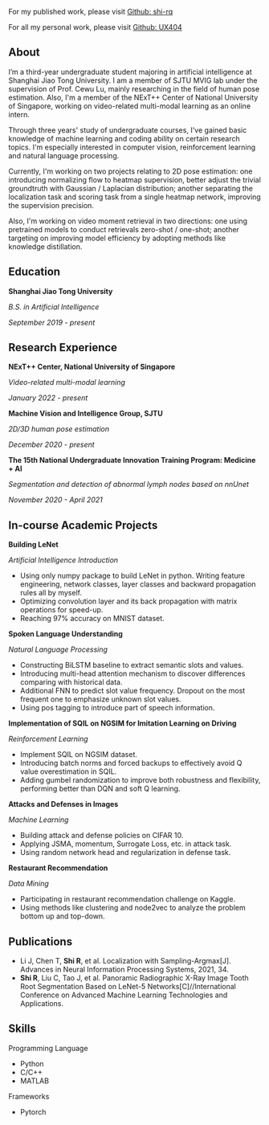 
For my published work, please visit [Github: shi-rq](https://github.com/shi-rq)

For all my personal work, please visit [Github: UX404](https://github.com/UX404)

## About

I’m a third-year undergraduate student majoring in artificial intelligence at Shanghai Jiao Tong University. I am a member of SJTU MVIG lab under the supervision of Prof. Cewu Lu, mainly researching in the field of human pose estimation. Also, I'm a member of the NExT++ Center of National University of Singapore, working on video-related multi-modal learning as an online intern.

Through three years' study of undergraduate courses, I've gained basic knowledge of machine learning and coding ability on certain research topics. I'm especially interested in computer vision, reinforcement learning and natural language processing.

Currently, I'm working on two projects relating to 2D pose estimation: one introducing normalizing flow to heatmap supervision, better adjust the trivial groundtruth with Gaussian / Laplacian distribution; another separating the localization task and scoring task from a single heatmap network, improving the supervision precision.

Also, I'm working on video moment retrieval in two directions: one using pretrained models to conduct retrievals zero-shot / one-shot; another targeting on improving model efficiency by adopting methods like knowledge distillation.



## Education

**Shanghai Jiao Tong University**

_B.S. in Artificial Intelligence_

_September 2019 - present_



## Research Experience

**NExT++ Center, National University of Singapore**

_Video-related multi-modal learning_

_January 2022 - present_

**Machine Vision and Intelligence Group, SJTU**

_2D/3D human pose estimation_

_December 2020 - present_

**The 15th National Undergraduate Innovation Training Program: Medicine + AI**

_Segmentation and detection of abnormal lymph nodes based on nnUnet_

_November 2020 - April 2021_



## In-course Academic Projects

**Building LeNet**

_Artificial Intelligence Introduction_

- Using only numpy package to build LeNet in python. Writing feature engineering, network classes, layer classes and backward propagation rules all by myself.
- Optimizing convolution layer and its back propagation with matrix operations for speed-up.
- Reaching 97% accuracy on MNIST dataset.

**Spoken Language Understanding**

_Natural Language Processing_

- Constructing BiLSTM baseline to extract semantic slots and values.
- Introducing multi-head attention mechanism to discover differences comparing with historical data.
- Additional FNN to predict slot value frequency. Dropout on the most frequent one to emphasize unknown slot values.
- Using pos tagging to introduce part of speech information.

**Implementation of SQIL on NGSIM for Imitation Learning on Driving**

_Reinforcement Learning_

- Implement SQIL on NGSIM dataset.
- Introducing batch norms and forced backups to effectively avoid Q value overestimation in SQIL.
- Adding gumbel randomization to improve both robustness and flexibility, performing better than DQN and soft Q learning.

**Attacks and Defenses in Images**

_Machine Learning_

- Building attack and defense policies on CIFAR 10.
- Applying JSMA, momentum, Surrogate Loss, etc. in attack task.
- Using random network head and regularization in defense task.

**Restaurant Recommendation**

_Data Mining_

- Participating in restaurant recommendation challenge on Kaggle.
- Using methods like clustering and node2vec to analyze the problem bottom up and top-down.



## Publications

- Li J, Chen T, **Shi R**, et al. Localization with Sampling-Argmax[J]. Advances in Neural Information Processing Systems, 2021, 34.
- **Shi R**, Liu C, Tao J, et al. Panoramic Radiographic X-Ray Image Tooth Root Segmentation Based on LeNet-5 Networks[C]//International Conference on Advanced Machine Learning Technologies and Applications.



## Skills

Programming Language
- Python
- C/C++
- MATLAB

Frameworks
- Pytorch
